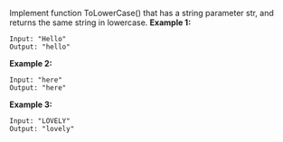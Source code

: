 Implement function ToLowerCase() that has a string parameter str, and returns the same string in lowercase.
**Example 1:**
```
Input: "Hello"
Output: "hello"
```
**Example 2:**
```
Input: "here"
Output: "here"
```
**Example 3:**
```
Input: "LOVELY"
Output: "lovely"
```